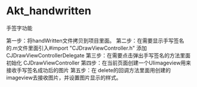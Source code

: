 # Akt_handwritten
手签字功能

第一步：将handWritten文件拷贝到项目里面。
第二步：在需要显示手写签名的.m文件里面引入#import "CJDrawViewController.h"
       添加CJDrawViewControllerDelegate
第三步：在需要点击弹出手写签名的方法里面初始化 CJDrawViewController
第四步：在当前页面创建一个UIimageview用来接收手写签名成功后的图片
第五步：在 delete的回调方法里面用创建的imageview去接收图片，并设置图片显示的样式。
